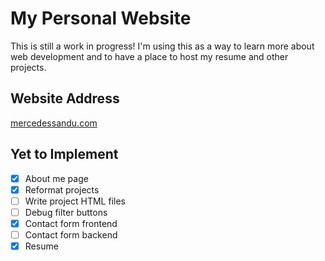 # My Personal Website
This is still a work in progress! I'm using this as a way to learn more about web development and to have a place to host my resume and other projects.

## Website Address
[mercedessandu.com](mercedessandu.com)

## Yet to Implement
* [x] About me page
* [x] Reformat projects
* [ ] Write project HTML files
* [ ] Debug filter buttons
* [x] Contact form frontend
* [ ] Contact form backend
* [x] Resume